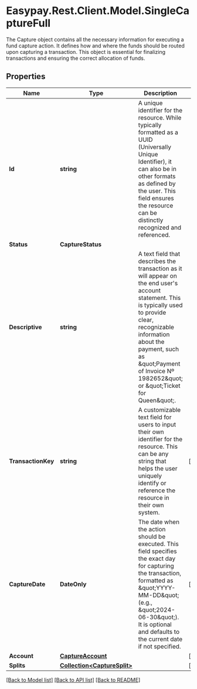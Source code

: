 # Easypay.Rest.Client.Model.SingleCaptureFull
The Capture object contains all the necessary information for executing a fund capture action. It defines how and where the funds should be routed upon capturing a transaction. This object is essential for finalizing transactions and ensuring the correct allocation of funds.

## Properties

Name | Type | Description | Notes
------------ | ------------- | ------------- | -------------
**Id** | **string** | A unique identifier for the resource. While typically formatted as a UUID (Universally Unique Identifier), it can also be in other formats as defined by the user. This field ensures the resource can be distinctly recognized and referenced. | 
**Status** | **CaptureStatus** |  | 
**Descriptive** | **string** | A text field that describes the transaction as it will appear on the end user&#39;s account statement. This is typically used to provide clear, recognizable information about the payment, such as \&quot;Payment of Invoice Nº 1982652\&quot; or \&quot;Ticket for Queen\&quot;. | 
**TransactionKey** | **string** | A customizable text field for users to input their own identifier for the resource. This can be any string that helps the user uniquely identify or reference the resource in their own system. | [optional] 
**CaptureDate** | **DateOnly** | The date when the action should be executed. This field specifies the exact day for capturing the transaction, formatted as \&quot;YYYY-MM-DD\&quot; (e.g., \&quot;2024-06-30\&quot;). It is optional and defaults to the current date if not specified. | [optional] 
**Account** | [**CaptureAccount**](CaptureAccount.md) |  | [optional] 
**Splits** | [**Collection&lt;CaptureSplit&gt;**](CaptureSplit.md) |  | [optional] 

[[Back to Model list]](../README.md#documentation-for-models) [[Back to API list]](../README.md#documentation-for-api-endpoints) [[Back to README]](../README.md)

